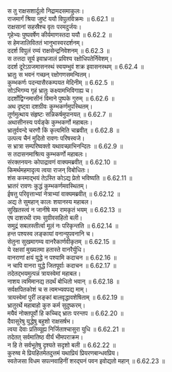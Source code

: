 
स तु राक्षसशार्दूलो निद्रामदसमाकुलः।  
राजमार्गं श्रिया जुष्टं ययौ विपुलविक्रमः ॥ 6.62.1 ॥   
राक्षसानां सहस्रैश्च वृतः परमदुर्जयः।  
गृहेभ्यः पुष्पवर्षेण कीर्यमाणस्तदा ययौ ॥ 6.62.2 ॥   
स हेमजालिविततं भानुभास्वरदर्शनम्।  
ददर्श विपुलं रम्यं राक्षसेन्द्रनिवेशनम् ॥ 6.62.3 ॥   
स तत्तदा सूर्य इवाभ्रजालं प्रविश्य रक्षोधिपतेर्निवेशम्।  
ददर्श दूरेऽग्रजमासनस्थं स्वयम्भुवं शक्र इवासनस्थम् ॥ 6.62.4 ॥   
भ्रातुः स भवनं गच्छन् रक्षोगणसमन्वितम्।  
कुम्भकर्णः पदन्यासैरकम्पयत मेदिनीम् ॥ 6.62.5 ॥   
सोऽभिगम्य गृहं भ्रातुः कक्ष्यामभिविगाह्य च।  
ददर्शोद्विग्नमासीनं विमाने पुष्पके गुरुम् ॥ 6.62.6 ॥   
अथ दृष्ट्वा दशग्रीवः कुम्भकर्णमुपस्थितम्।  
तूर्णमुत्थाय संहृष्टः सन्निकर्षमुपानयत् ॥ 6.62.7 ॥   
अथासीनस्य पर्यङ्के कुम्भकर्णो महाबलः।  
भ्रातुर्ववन्दे चरणौ किं कृत्यमिति चाब्रवीत् ॥ 6.62.8 ॥   
उत्पत्य चैनं मुदितो रावणः परिषस्वजे।  
स भ्रात्रा सम्परिष्वक्तो यथावच्छाभिनन्दितः ॥ 6.62.9 ॥   
स तदासनमाश्रित्य कुम्भकर्णो महाबलः।  
संरक्तनयनः कोपाद्रावणं वाक्यमब्रवीत् ॥ 6.62.10 ॥   
किमर्थमहमादृत्य त्वया राजन् विबोधितः।  
शंस कस्माद्भयं तेऽस्ति कोऽद्य प्रेतो भविष्यति ॥ 6.62.11 ॥   
भ्रातरं रावणः कुद्धं कुम्भकर्णमवस्थितम्।  
ईषत्तु परिवृत्ताभ्यां नेत्राभ्यां वाक्यमब्रवीत् ॥ 6.62.12 ॥   
अद्य ते सुमहान् कालः शयानस्य महाबल।  
सुखितस्त्वं न जानीषे मम रामकृतं भयम् ॥ 6.62.13 ॥   
एष दाशरथी रामः सुग्रीवसहितो बली।  
समुद्रं सबलस्तीर्त्वा मूलं नः परिकृन्तति ॥ 6.62.14 ॥   
हन्त पश्यस्व लङ्कायां वनान्युपवनानि च।  
सेतुना सुखमागम्य वानरैकार्णवीकृतम् ॥ 6.62.15 ॥   
ये रक्षसां मुख्यतमा हतास्ते वानरैर्युधि।  
वानराणां क्षयं युद्धे न पश्यामि कदाचन ॥ 6.62.16 ॥   
न चापि वानरा युद्धे जितपूर्वाः कदाचन ॥ 6.62.17 ॥   
तदेतद्भयमुत्पन्नं त्रायस्वेमां महाबल।  
नाशय त्वमिमानद्य तदर्थं बोधितो भवान् ॥ 6.62.18 ॥   
सर्वक्षपितकोशं च स त्वमभ्यवपद्य माम्।  
त्रायस्वेमां पुरीं लङ्कां बालवृद्धावशेषिताम् ॥ 6.62.19 ॥   
भ्रातुरर्थे महाबाहो कुरु कर्म सुदुष्करम्।  
मयैवं नोक्तपूर्वो हि कच्चिद् भ्रातः परन्तप ॥ 6.62.20 ॥   
दैवासुरेषु युद्धेषु बहुशो राक्षसर्षभ।  
त्वया देवाः प्रतिव्यूह्य निर्जिताश्चासुरा युधि ॥ 6.62.21 ॥   
तदेतत् सर्वमातिष्ठ वीर्यं भीमपराक्रम।  
न हि ते सर्वभूतेषु दृश्यते सदृशो बली ॥ 6.62.22 ॥   
कुरुष्व मे प्रियहितमेतदुत्तमं यथाप्रियं प्रियरणबान्धवप्रिय।  
स्वतेजसा विधम सपत्नवाहिनीं शरद्घनं पवन इवोद्यतो महान् ॥ 6.62.23 ॥   
